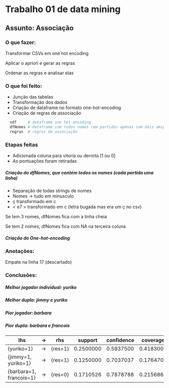 # Trabalho 01 de data mining

## Assunto: Associação


### O que fazer:
Transformar CSVs em one hot encoding

Aplicar o apriori e gerar as regras

Ordenar as regras e analisar elas


### O que foi feito:
* Junção das tabelas
* Transformação dos dados
* Criação de dataframe no formato one-hot-encoding
* Criação de regras de associação


~~~R
  ndf     # dataframe one hot encoding
  dfNomes # dataframe com todos nomes (em partidas apenas com dois amigos a terceira coluna é NA)
  regras  # regras de associação
~~~

### Etapas feitas
* Adicionada coluna para vitoria ou derrota [1 ou 0]
* As pontuações foram retiradas

##### Criação do dfNomes, que contém todos os nomes (cada partida uma linha)
* Separação de todas strings de nomes
* Nomes -> tudo em minusculo
* ç transformado em c
* < e7 > transformado em c (letra bugada mas era um ç no csv)

Se tem 3 nomes, dfNomes fica com a linha cheia

Se tem 2 nomes, dfNomes fica com NA na terceira coluna

##### Criação do One-hot-encoding

### Anotações:
Empate na linha 17 (descartado)


### Conclusões:

##### Melhor jogador individual: yuriko

##### Melhor dupla: jimmy e yuriko

##### Pior jogador: barbara

##### Pior dupla: barbara e francois



| lhs                     | -> | rhs      | support   | confidence | coverage  | lift      |
|-------------------------|----|----------|-----------|------------|-----------|-----------|
| {yuriko=1}              | -> | {res=1}  | 0.2500000 | 0.5937500  | 0.4183007 | 1.297768  |
| {jimmy=1, yuriko=1}     | -> | {res=1}  | 0.1250000 | 0.7037037  | 0.1764706 | 1.538095  |
| {barbara=1, francois=1} | -> | {res=0}  | 0.1710526 | 0.7878788  | 0.2156863 | 1.4523549 |
